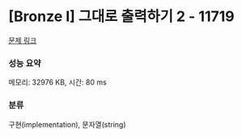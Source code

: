 # [Bronze I] 그대로 출력하기 2 - 11719 

[문제 링크](https://www.acmicpc.net/problem/11719) 

### 성능 요약

메모리: 32976 KB, 시간: 80 ms

### 분류

구현(implementation), 문자열(string)

